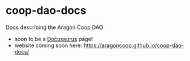 # coop-dao-docs

Docs describing the Aragon Coop DAO
- soon to be a [Docusaurus](https://docusaurus.io/en/) page! 
- website coming soon here: https://aragoncoop.github.io/coop-dao-docs/

